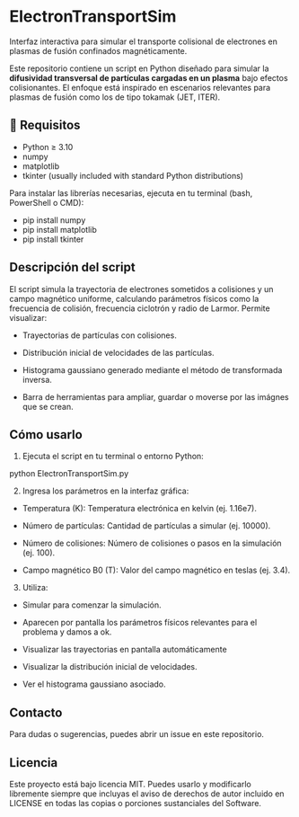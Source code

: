 # ElectronTransportSim
Interfaz interactiva para simular el transporte colisional de electrones en plasmas de fusión confinados magnéticamente.

Este repositorio contiene un script en Python diseñado para simular la **difusividad transversal de partículas cargadas en un plasma** bajo efectos colisionantes. El enfoque está inspirado en escenarios relevantes para plasmas de fusión como los de tipo tokamak (JET, ITER).

## 🔧 Requisitos

- Python ≥ 3.10
- numpy
- matplotlib
- tkinter (usually included with standard Python distributions)

Para instalar las librerías necesarias, ejecuta en tu terminal (bash, PowerShell o CMD):

- pip install numpy
- pip install matplotlib
- pip install tkinter

## Descripción del script

El script simula la trayectoria de electrones sometidos a colisiones y un campo magnético uniforme, calculando parámetros físicos como la frecuencia de colisión, frecuencia ciclotrón y radio de Larmor. Permite visualizar:

- Trayectorias de partículas con colisiones.

- Distribución inicial de velocidades de las partículas.

- Histograma gaussiano generado mediante el método de transformada inversa.

- Barra de herramientas para ampliar, guardar o moverse por las imágnes que se crean.

## Cómo usarlo

1. Ejecuta el script en tu terminal o entorno Python:

  python ElectronTransportSim.py

2. Ingresa los parámetros en la interfaz gráfica:

- Temperatura (K): Temperatura electrónica en kelvin (ej. 1.16e7).

- Número de partículas: Cantidad de partículas a simular (ej. 10000).

- Número de colisiones: Número de colisiones o pasos en la simulación (ej. 100).

- Campo magnético B0 (T): Valor del campo magnético en teslas (ej. 3.4).

3. Utiliza:

- Simular para comenzar la simulación.

- Aparecen por pantalla los parámetros físicos relevantes para el problema y damos a ok.

- Visualizar las trayectorias en pantalla automáticamente

- Visualizar la distribución inicial de velocidades.

- Ver el histograma gaussiano asociado.

## Contacto

Para dudas o sugerencias, puedes abrir un issue en este repositorio.

## Licencia

Este proyecto está bajo licencia MIT. Puedes usarlo y modificarlo libremente siempre que incluyas el aviso de derechos de autor incluido en LICENSE en todas las copias o porciones sustanciales del Software.
